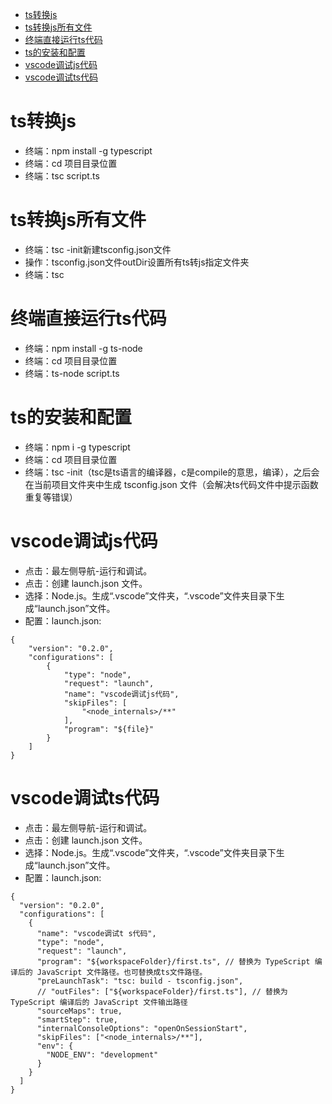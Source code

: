 - [ts转换js](#ts转换js)
- [ts转换js所有文件](#ts转换js所有文件)
- [终端直接运行ts代码](#终端直接运行ts代码)
- [ts的安装和配置](#ts的安装和配置)
- [vscode调试js代码](#vscode调试js代码)
- [vscode调试ts代码](#vscode调试ts代码)

# ts转换js
* 终端：npm install -g typescript
* 终端：cd 项目目录位置
* 终端：tsc script.ts

# ts转换js所有文件
* 终端：tsc -init新建tsconfig.json文件
* 操作：tsconfig.json文件outDir设置所有ts转js指定文件夹
* 终端：tsc

# 终端直接运行ts代码
* 终端：npm install -g ts-node
* 终端：cd 项目目录位置
* 终端：ts-node script.ts

# ts的安装和配置
* 终端：npm i -g typescript
* 终端：cd 项目目录位置
* 终端：tsc -init（tsc是ts语言的编译器，c是compile的意思，编译），之后会在当前项目文件夹中生成 tsconfig.json 文件（会解决ts代码文件中提示函数重复等错误）

# vscode调试js代码
* 点击：最左侧导航-运行和调试。
* 点击：创建 launch.json 文件。
* 选择：Node.js。生成“.vscode”文件夹，“.vscode”文件夹目录下生成“launch.json”文件。
* 配置：launch.json:
```
{
    "version": "0.2.0",
    "configurations": [
        {
            "type": "node",
            "request": "launch",
            "name": "vscode调试js代码",
            "skipFiles": [
                "<node_internals>/**"
            ],
            "program": "${file}"
        }
    ]
}
```

# vscode调试ts代码
* 点击：最左侧导航-运行和调试。
* 点击：创建 launch.json 文件。
* 选择：Node.js。生成“.vscode”文件夹，“.vscode”文件夹目录下生成“launch.json”文件。
* 配置：launch.json:
```
{
  "version": "0.2.0",
  "configurations": [
    {
      "name": "vscode调试t s代码",
      "type": "node",
      "request": "launch",
      "program": "${workspaceFolder}/first.ts", // 替换为 TypeScript 编译后的 JavaScript 文件路径。也可替换成ts文件路径。
      "preLaunchTask": "tsc: build - tsconfig.json",
      // "outFiles": ["${workspaceFolder}/first.ts"], // 替换为 TypeScript 编译后的 JavaScript 文件输出路径
      "sourceMaps": true,
      "smartStep": true,
      "internalConsoleOptions": "openOnSessionStart",
      "skipFiles": ["<node_internals>/**"],
      "env": {
        "NODE_ENV": "development"
      }
    }
  ]
}
```
